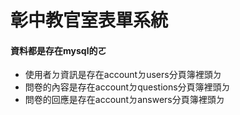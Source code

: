 # 彰中教官室表單系統
#### 資料都是存在mysql的ㄛ
+ 使用者ㄉ資訊是存在accountㄉusers分頁簿裡頭ㄉ
+ 問卷的內容是存在accountㄉquestions分頁簿裡頭ㄉ
+ 問卷的回應是存在accountㄉanswers分頁簿裡頭ㄉ
